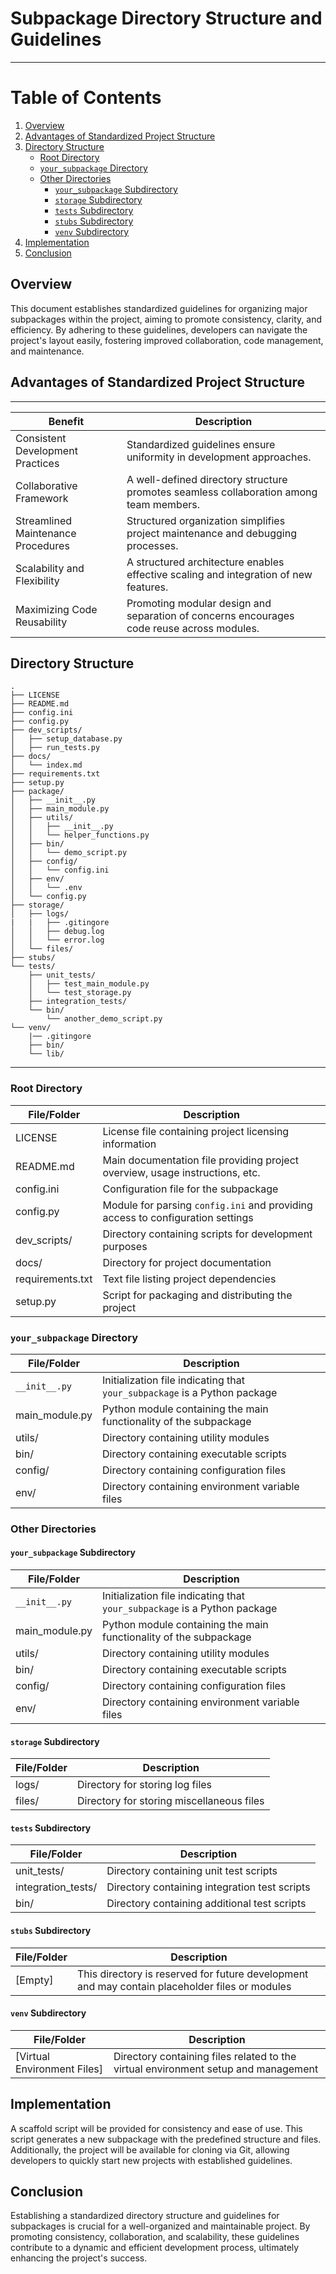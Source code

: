 # Subpackage Directory Structure and Guidelines

---

# Table of Contents

1. [Overview](#overview)
2. [Advantages of Standardized Project Structure](#advantages-of-standardized-project-structure)
3. [Directory Structure](#directory-structure)
   - [Root Directory](#root-directory)
   - [`your_subpackage` Directory](#your_subpackage-directory)
   - [Other Directories](#other-directories)
     - [`your_subpackage` Subdirectory](#your_subpackage-subdirectory)
     - [`storage` Subdirectory](#storage-subdirectory)
     - [`tests` Subdirectory](#tests-subdirectory)
     - [`stubs` Subdirectory](#stubs-subdirectory)
     - [`venv` Subdirectory](#venv-subdirectory)
4. [Implementation](#implementation)
5. [Conclusion](#conclusion)

## Overview

This document establishes standardized guidelines for organizing major subpackages within the project, aiming to promote consistency, clarity, and efficiency. By adhering to these guidelines, developers can navigate the project's layout easily, fostering improved collaboration, code management, and maintenance.

## Advantages of Standardized Project Structure

---

| Benefit                              | Description                                                                                       |
|--------------------------------------|---------------------------------------------------------------------------------------------------|
| Consistent Development Practices     | Standardized guidelines ensure uniformity in development approaches.                              |
| Collaborative Framework              | A well-defined directory structure promotes seamless collaboration among team members.             |
| Streamlined Maintenance Procedures   | Structured organization simplifies project maintenance and debugging processes.                   |
| Scalability and Flexibility          | A structured architecture enables effective scaling and integration of new features.               |
| Maximizing Code Reusability          | Promoting modular design and separation of concerns encourages code reuse across modules.          |

## Directory Structure

```
.
├── LICENSE
├── README.md
├── config.ini
├── config.py    
├── dev_scripts/
│   ├── setup_database.py
│   ├── run_tests.py
├── docs/
│   └── index.md
├── requirements.txt
├── setup.py
├── package/
│   ├── __init__.py
│   ├── main_module.py
│   ├── utils/
│   │   ├── __init__.py
│   │   └── helper_functions.py
│   ├── bin/
│   │   └── demo_script.py
│   ├── config/
│   │   └── config.ini
│   ├── env/
│   │   └── .env
│   └── config.py   
├── storage/
│   ├── logs/
|   |   ├── .gitingore
│   │   ├── debug.log
│   │   └── error.log
│   └── files/
├── stubs/
└── tests/
    ├── unit_tests/
    │   ├── test_main_module.py
    │   └── test_storage.py
    ├── integration_tests/
    └── bin/
        └── another_demo_script.py
└── venv/
    |── .gitingore
    ├── bin/
    └── lib/
```

---

### Root Directory

| File/Folder        | Description                                           |
|---------------------|-------------------------------------------------------|
| LICENSE             | License file containing project licensing information |
| README.md           | Main documentation file providing project overview, usage instructions, etc. |
| config.ini          | Configuration file for the subpackage                 |
| config.py           | Module for parsing `config.ini` and providing access to configuration settings |
| dev_scripts/       | Directory containing scripts for development purposes |
| docs/               | Directory for project documentation                  |
| requirements.txt    | Text file listing project dependencies               |
| setup.py            | Script for packaging and distributing the project     |

### `your_subpackage` Directory

| File/Folder        | Description                                           |
|---------------------|-------------------------------------------------------|
| `__init__.py`       | Initialization file indicating that `your_subpackage` is a Python package |
| main_module.py      | Python module containing the main functionality of the subpackage |
| utils/              | Directory containing utility modules                  |
| bin/                | Directory containing executable scripts               |
| config/             | Directory containing configuration files              |
| env/                | Directory containing environment variable files       |

### Other Directories

#### `your_subpackage` Subdirectory

| File/Folder        | Description                                           |
|---------------------|-------------------------------------------------------|
| `__init__.py`       | Initialization file indicating that `your_subpackage` is a Python package |
| main_module.py      | Python module containing the main functionality of the subpackage |
| utils/              | Directory containing utility modules                  |
| bin/                | Directory containing executable scripts               |
| config/             | Directory containing configuration files              |
| env/                | Directory containing environment variable files       |

#### `storage` Subdirectory

| File/Folder        | Description                                           |
|---------------------|-------------------------------------------------------|
| logs/               | Directory for storing log files                       |
| files/              | Directory for storing miscellaneous files             |

#### `tests` Subdirectory

| File/Folder        | Description                                           |
|---------------------|-------------------------------------------------------|
| unit_tests/         | Directory containing unit test scripts                |
| integration_tests/  | Directory containing integration test scripts         |
| bin/                | Directory containing additional test scripts          |

#### `stubs` Subdirectory

| File/Folder        | Description                                           |
|---------------------|-------------------------------------------------------|
| [Empty]             | This directory is reserved for future development and may contain placeholder files or modules |

#### `venv` Subdirectory

| File/Folder        | Description                                           |
|---------------------|-------------------------------------------------------|
| [Virtual Environment Files] | Directory containing files related to the virtual environment setup and management |

## Implementation

A scaffold script will be provided for consistency and ease of use. This script generates a new subpackage with the predefined structure and files. Additionally, the project will be available for cloning via Git, allowing developers to quickly start new projects with established guidelines.

## Conclusion

Establishing a standardized directory structure and guidelines for subpackages is crucial for a well-organized and maintainable project. By promoting consistency, collaboration, and scalability, these guidelines contribute to a dynamic and efficient development process, ultimately enhancing the project's success.
